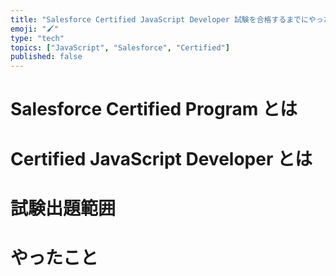 ```yaml
---
title: "Salesforce Certified JavaScript Developer 試験を合格するまでにやったことまとめ"
emoji: "🖌"
type: "tech"
topics: ["JavaScript", "Salesforce", "Certified"]
published: false
---
```


# Salesforce Certified Program とは

# Certified JavaScript Developer とは

# 試験出題範囲

# やったこと
